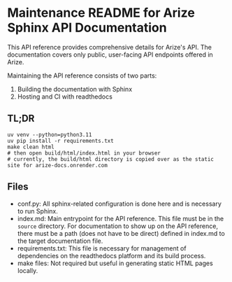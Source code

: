 # Maintenance README for Arize Sphinx API Documentation

This API reference provides comprehensive details for Arize's API. The documentation covers only public, user-facing API endpoints offered in Arize.

Maintaining the API reference consists of two parts:

1. Building the documentation with Sphinx
2. Hosting and CI with readthedocs

## TL;DR
```
uv venv --python=python3.11
uv pip install -r requirements.txt
make clean html
# then open build/html/index.html in your browser
# currently, the build/html directory is copied over as the static site for arize-docs.onrender.com
```

## Files
- conf.py: All sphinx-related configuration is done here and is necessary to run Sphinx.
- index.md: Main entrypoint for the API reference. This file must be in the `source` directory. For documentation to show up on the API reference, there must be a path (does not have to be direct) defined in index.md to the target documentation file.
- requirements.txt: This file is necessary for management of dependencies on the readthedocs platform and its build process.
- make files: Not required but useful in generating static HTML pages locally.